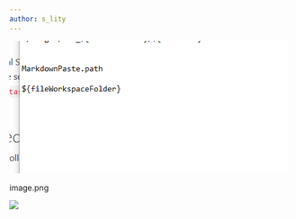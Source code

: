 ```yaml
---
author: s_lity
---
```


![](../assets/images/20230331204820.png)

image.png

![](/Store/assets/images/20230331210128.png)